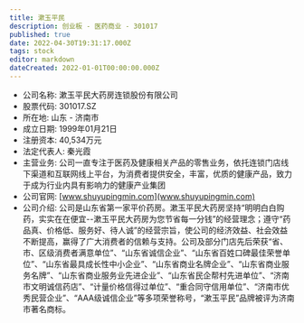 ```yaml
---
title: 漱玉平民
description: 创业板 - 医药商业 - 301017
published: true
date: 2022-04-30T19:31:17.000Z
tags: stock
editor: markdown
dateCreated: 2022-01-01T00:00:00.000Z
---
```


- 公司名称: 漱玉平民大药房连锁股份有限公司
- 股票代码: 301017.SZ
- 所在地: 山东 - 济南市
- 成立日期: 1999年01月21日
- 注册资本: 40,534万元
- 法定代表人: 秦光霞
- 主营业务: 公司一直专注于医药及健康相关产品的零售业务，依托连锁门店线下渠道和互联网线上平台，为消费者提供安全，丰富，优质的健康产品，致力于成为行业内具有影响力的健康产业集团
- 公司官网: [www.shuyupingmin.com](www.shuyupingmin.com)
- 公司介绍: 公司是山东省第一家平价药房。漱玉平民大药房坚持“明明白白购药，实实在在便宜--漱玉平民大药房为您节省每一分钱”的经营理念；遵守“药品真、价格低、服务好、待人诚”的经营宗旨，使公司的经济效益、社会效益不断提高，赢得了广大消费者的信赖与支持。公司及部分门店先后荣获“省、市、区级消费者满意单位”、“山东省诚信企业”、“山东省百姓口碑最佳荣誉单位”、“山东省最具成长性中小企业”、“山东省商业名牌企业”、“山东省商业服务名牌”、“山东省商业服务业先进企业”、“山东省民企帮村先进单位”、“济南市文明诚信药店”、“计量价格信得过单位”、“重合同守信用单位”、“济南市优秀民营企业”、“AAA级诚信企业”等多项荣誉称号，“漱玉平民”品牌被评为济南市著名商标。


